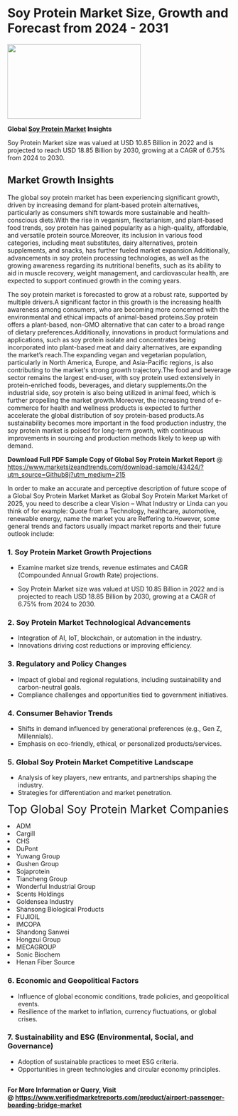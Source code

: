 <H1>Soy Protein Market Size, Growth and Forecast from 2024 - 2031</H1><img class="aligncenter size-medium wp-image-584254" src="https://thirdeyenews.in/wp-content/uploads/2024/09/Global-Market-Research-300x168.jpeg" alt="" width="300" height="168" /><p><strong>Global&nbsp;<a href="https://www.marketsizeandtrends.com/download-sample/43424/?utm_source=Github8j?utm_medium=215">Soy Protein Market</a> Insights</strong></p><p>Soy Protein Market size was valued at USD 10.85 Billion in 2022 and is projected to reach USD 18.85 Billion by 2030, growing at a CAGR of 6.75% from 2024 to 2030.</p><p><h2>Market Growth Insights</h2> <p>The global soy protein market has been experiencing significant growth, driven by increasing demand for plant-based protein alternatives, particularly as consumers shift towards more sustainable and health-conscious diets.With the rise in veganism, flexitarianism, and plant-based food trends, soy protein has gained popularity as a high-quality, affordable, and versatile protein source.Moreover, its inclusion in various food categories, including meat substitutes, dairy alternatives, protein supplements, and snacks, has further fueled market expansion.Additionally, advancements in soy protein processing technologies, as well as the growing awareness regarding its nutritional benefits, such as its ability to aid in muscle recovery, weight management, and cardiovascular health, are expected to support continued growth in the coming years.</p> <p>The soy protein market is forecasted to grow at a robust rate, supported by multiple drivers.A significant factor in this growth is the increasing health awareness among consumers, who are becoming more concerned with the environmental and ethical impacts of animal-based proteins.Soy protein offers a plant-based, non-GMO alternative that can cater to a broad range of dietary preferences.Additionally, innovations in product formulations and applications, such as soy protein isolate and concentrates being incorporated into plant-based meat and dairy alternatives, are expanding the market’s reach.The expanding vegan and vegetarian population, particularly in North America, Europe, and Asia-Pacific regions, is also contributing to the market's strong growth trajectory.The food and beverage sector remains the largest end-user, with soy protein used extensively in protein-enriched foods, beverages, and dietary supplements.On the industrial side, soy protein is also being utilized in animal feed, which is further propelling the market growth.Moreover, the increasing trend of e-commerce for health and wellness products is expected to further accelerate the global distribution of soy protein-based products.As sustainability becomes more important in the food production industry, the soy protein market is poised for long-term growth, with continuous improvements in sourcing and production methods likely to keep up with demand.</p> <p><span class=""><strong>Download Full PDF Sample Copy of Global Soy Protein Market Report</strong> @ <a href="https://www.marketsizeandtrends.com/download-sample/43424/?utm_source=Github8j?utm_medium=215" target="_blank">https://www.marketsizeandtrends.com/download-sample/43424/?utm_source=Github8j?utm_medium=215</a></span></p><p>In order to make an accurate and perceptive description of future scope of a Global&nbsp;Soy Protein Market Market as Global&nbsp;Soy Protein Market Market of 2025, you need to describe a clear Vision &ndash; What Industry or Linda can you think of for example: Quote from a Technology, healthcare, automotive, renewable energy, name the market you are Reffering to.However, some general trends and factors usually impact market reports and their future outlook include:</p><h3>1.&nbsp;<strong>Soy Protein Market Growth Projections</strong></h3><ul><li>Examine market size trends, revenue estimates and CAGR (Compounded Annual Growth Rate) projections.</li><li><p>Soy Protein Market size was valued at USD 10.85 Billion in 2022 and is projected to reach USD 18.85 Billion by 2030, growing at a CAGR of 6.75% from 2024 to 2030.</p></li></ul><h3>2.&nbsp;<strong>Soy Protein Market Technological Advancements</strong></h3><ul><li>Integration of AI, IoT, blockchain, or automation in the industry.</li><li>Innovations driving cost reductions or improving efficiency.</li></ul><h3>3.&nbsp;<strong>Regulatory and Policy Changes</strong></h3><ul><li>Impact of global and regional regulations, including sustainability and carbon-neutral goals.</li><li>Compliance challenges and opportunities tied to government initiatives.</li></ul><h3>4.&nbsp;<strong>Consumer Behavior Trends</strong></h3><ul><li>Shifts in demand influenced by generational preferences (e.g., Gen Z, Millennials).</li><li>Emphasis on eco-friendly, ethical, or personalized products/services.</li></ul><h3>5.&nbsp;<strong>Global Soy Protein Market Competitive Landscape</strong></h3><ul><li>Analysis of key players, new entrants, and partnerships shaping the industry.</li><li>Strategies for differentiation and market penetration.</li></ul><p data-pm-slice="1 1 []"><span style="color: inherit; font-family: inherit; font-size: 25px;">Top Global Soy Protein Market Companies</span></p><div class="" data-test-id=""><p><li>ADM</li><li> Cargill</li><li> CHS</li><li> DuPont</li><li> Yuwang Group</li><li> Gushen Group</li><li> Sojaprotein</li><li> Tiancheng Group</li><li> Wonderful Industrial Group</li><li> Scents Holdings</li><li> Goldensea Industry</li><li> Shansong Biological Products</li><li> FUJIOIL</li><li> IMCOPA</li><li> Shandong Sanwei</li><li> Hongzui Group</li><li> MECAGROUP</li><li> Sonic Biochem</li><li> Henan Fiber Source</li></p></div><h3>6.&nbsp;<strong>Economic and Geopolitical Factors</strong></h3><ul><li>Influence of global economic conditions, trade policies, and geopolitical events.</li><li>Resilience of the market to inflation, currency fluctuations, or global crises.</li></ul><h3>7.&nbsp;<strong>Sustainability and ESG (Environmental, Social, and Governance)</strong></h3><ul><li>Adoption of sustainable practices to meet ESG criteria.</li><li>Opportunities in green technologies and circular economy principles.</li></ul><h2><strong style="font-size: 14px;">For More Information or Query, Visit @&nbsp;</strong><a style="background-color: #ffffff; font-size: 14px;" href="https://www.marketsizeandtrends.com/report/soy-protein-market/" target="_blank">https://www.verifiedmarketreports.com/product/airport-passenger-boarding-bridge-market</a></h2>